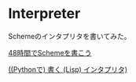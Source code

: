 # Interpreter
Schemeのインタプリタを書いてみた。

[48時間でSchemeを書こう](https://ja.wikibooks.org/wiki/48%E6%99%82%E9%96%93%E3%81%A7Scheme%E3%82%92%E6%9B%B8%E3%81%93%E3%81%86)

[((Pythonで) 書く (Lisp) インタプリタ)](http://www.aoky.net/articles/peter_norvig/lispy.htm)
